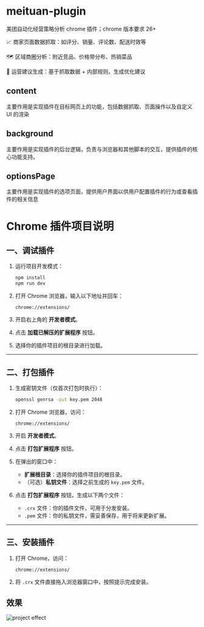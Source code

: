 # meituan-plugin
美团自动化经营策略分析 chrome 插件；chrome 版本要求 26+

📈 商家页面数据抓取：如评分、销量、评论数、配送时效等

🗺️ 区域商圈分析：附近竞品、价格带分布、热销菜品

🧠 运营建议生成：基于抓取数据 + 内部规则，生成优化建议

## content
主要作用是实现插件在目标网页上的功能，包括数据抓取、页面操作以及自定义 UI 的渲染

## background
主要作用是实现插件的后台逻辑，负责与浏览器和其他脚本的交互，提供插件的核心功能支持。

## optionsPage
主要作用是实现插件的选项页面，提供用户界面以供用户配置插件的行为或查看插件的相关信息

# Chrome 插件项目说明

## 一、调试插件

1. 运行项目开发模式：
   ```bash
   npm install
   npm run dev
   ```

2. 打开 Chrome 浏览器，输入以下地址并回车：
   ```
   chrome://extensions/
   ```

3. 开启右上角的 **开发者模式**。

4. 点击 **加载已解压的扩展程序** 按钮。

5. 选择你的插件项目的根目录进行加载。

---

## 二、打包插件

1. 生成密钥文件（仅首次打包时执行）：
   ```bash
   openssl genrsa -out key.pem 2048
   ```

2. 打开 Chrome 浏览器，访问：
   ```
   chrome://extensions/
   ```

3. 开启 **开发者模式**。

4. 点击 **打包扩展程序** 按钮。

5. 在弹出的窗口中：
   - **扩展根目录**：选择你的插件项目的根目录。
   - （可选）**私钥文件**：选择之前生成的 `key.pem` 文件。

6. 点击 **打包扩展程序** 按钮，生成以下两个文件：
   - `.crx` 文件：你的插件文件，可用于分发安装。
   - `.pem` 文件：你的私钥文件，需妥善保存，用于将来更新扩展。

---

## 三、安装插件

1. 打开 Chrome，访问：
   ```
   chrome://extensions/
   ```

2. 将 `.crx` 文件直接拖入浏览器窗口中，按照提示完成安装。

## 效果

![project effect](https://github.com/nibilin33/meituan-plugin/raw/main/assets/effect.gif)

